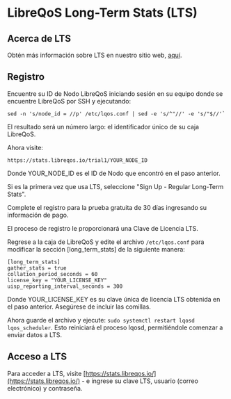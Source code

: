 # LibreQoS Long-Term Stats (LTS)

## Acerca de LTS
Obtén más información sobre LTS en nuestro sitio web, [aquí](https://libreqos.io/lts/).

## Registro
Encuentre su ID de Nodo LibreQoS iniciando sesión en su equipo donde se encuentre LibreQoS por SSH y ejecutando:
```
sed -n 's/node_id = //p' /etc/lqos.conf | sed -e 's/^"//' -e 's/"$//'`
```
El resultado será un número largo: el identificador único de su caja LibreQoS.

Ahora visite:
```
https://stats.libreqos.io/trial1/YOUR_NODE_ID
```
Donde YOUR_NODE_ID es el ID de Nodo que encontró en el paso anterior.

Si es la primera vez que usa LTS, seleccione "Sign Up - Regular Long-Term Stats".

Complete el registro para la prueba gratuita de 30 días ingresando su información de pago.

El proceso de registro le proporcionará una Clave de Licencia LTS.

Regrese a la caja de LibreQoS y edite el archivo `/etc/lqos.conf` para modificar la sección [long_term_stats] de la siguiente manera:
```
[long_term_stats]
gather_stats = true
collation_period_seconds = 60
license_key = "YOUR_LICENSE_KEY"
uisp_reporting_interval_seconds = 300
```
Donde YOUR_LICENSE_KEY es su clave única de licencia LTS obtenida en el paso anterior. Asegúrese de incluir las comillas.

Ahora guarde el archivo y ejecute: `sudo systemctl restart lqosd lqos_scheduler`. Esto reiniciará el proceso lqosd, permitiéndole comenzar a enviar datos a LTS.

## Acceso a LTS
Para acceder a LTS, visite [https://stats.libreqos.io/](https://stats.libreqos.io/) - e ingrese su clave LTS, usuario (correo electrónico) y contraseña.
